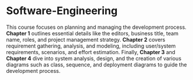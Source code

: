 # Software-Engineering 
This course focuses on planning and managing the development process. **Chapter 1** outlines essential details like the editors, business title, team name, roles, and project management strategy. **Chapter 2** covers requirement gathering, analysis, and modeling, including user/system requirements, scenarios, and effort estimation. Finally, **Chapter 3** and **Chapter 4** dive into system analysis, design, and the creation of various diagrams such as class, sequence, and deployment diagrams to guide the development process.
